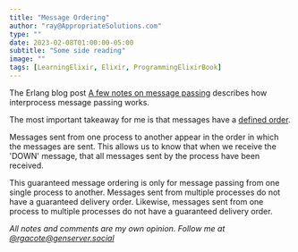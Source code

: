 ```yaml
---
title: "Message Ordering"
author: "ray@AppropriateSolutions.com"
type: ""
date: 2023-02-08T01:00:00-05:00
subtitle: "Some side reading"
image: ""
tags: [LearningElixir, Elixir, ProgrammingElixirBook]
---
```


The Erlang blog post [A few notes on message passing](https://www.erlang.org/blog/message-passing/)
describes how interprocess message passing works.

The most important takeaway for me is that messages have a [defined order](https://www.erlang.org/doc/apps/erts/communication.html#passing-of-signals).

Messages sent from one process to another appear in the order in which the messages are sent.
This allows us to know that when we receive the 'DOWN' message, that all messages sent by the process have been received.

This guaranteed message ordering is only for message passing from one single process to another.
Messages sent from multiple processes do not have a guaranteed delivery order.
Likewise, messages sent from one process to multiple processes do not have a guaranteed delivery order.

_All notes and comments are my own opinion. Follow me at [@rgacote@genserver.social](https://genserver.social/rgacote)_
